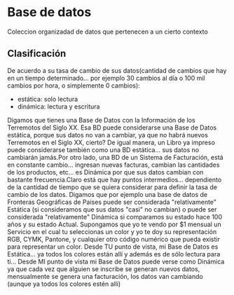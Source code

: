 # Base de datos

Coleccion organizadad de datos que pertenecen a un cierto contexto

## Clasificación

De acuerdo a su tasa de cambio de sus datos(cantidad de cambios que hay en un tiempo determinado... por ejemplo 30 cambios al día o 100 mil cambios por hora, o simplemente 0 cambios):
  - estática: solo lectura
  - dinámica: lectura y escritura
 

Digamos que tienes una Base de Datos con la Información de los Terremotos del Siglo XX. Esa BD puede considerarse una Base de Datos estática, porque sus datos no van a cambiar, ya que no habrá nuevos Terremotos en el Siglo XX, cierto? De igual manera, un Libro ya impreso puede considerarse también como una BD estática... sus datos no cambiarán jamás.Por otro lado, una BD de un Sistema de Facturación, está en constante cambio... ingresan nuevas facturas, cambian las cantidades de los productos, etc... es Dinámica por que sus datos cambian con bastante frecuencia.Claro está que hay puntos intermedios... dependiento de la cantidad de tiempo que se quiera considerar para definir la tasa de cambio de los datos. Digamos que por ejemplo una base de datos de Fronteras Geográficas de Paises puede ser considerada "relativamente" Estática (si consideramos que sus datos "casi" no cambian) o puede ser considerada "relativamente" Dinámica si comparamos su estado hace 100 años y su estado Actual. Supongamos que yo te vendo por $1 mensual un Servicio en el cual tu seleccionas un color y yo te doy su representación RGB, CYMK, Pantone, y cualquier otro código numérico que pueda existir para representar un color. Desde TU punto de vista, mi Base de Datos es Estática... ya todos los colores están allí y además es de sólo lectura para ti... Desde MI punto de vista mi Base de Datos puede verse como Dinámica ya que cada vez que alguien se inscribe se generan nuevos datos, mensualmente se genera una facturación, los datos van cambiando (aunque ya todos los colores estén allí)

